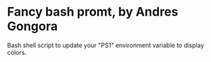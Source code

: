 # Fancy bash promt, by Andres Gongora
Bash shell script to update your "PS1" environment variable to display colors.
